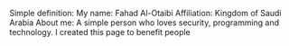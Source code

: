 Simple definition:
My name: Fahad Al-Otaibi
Affiliation: Kingdom of Saudi Arabia
About me: A simple person who loves security, programming and technology. 
I created this page to benefit people
<!--- 
0x9ini/0x9ini is a ✨ special ✨ repository because its `README.md` (this file) appears on your GitHub profile.
You can click the Preview link to take a look at your changes.
--->
